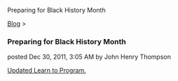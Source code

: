 Preparing for Black History Month 

[Blog](../z-blog-1.html)‎ > ‎

### Preparing for Black History Month

posted Dec 30, 2011, 3:05 AM by John Henry Thompson

[Updated Learn to Program.](../learning-to-program.html)  
  

  

